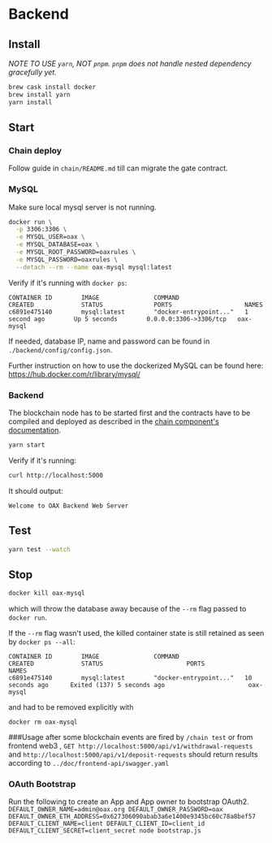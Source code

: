 # Backend

## Install
*NOTE TO USE `yarn`, NOT `pnpm`. `pnpm` does not handle nested dependency gracefully yet.*
```bash
brew cask install docker
brew install yarn
yarn install
```

## Start

### Chain deploy
Follow guide in `chain/README.md` till can migrate the gate contract.

### MySQL
Make sure local mysql server is not running.
```bash
docker run \
  -p 3306:3306 \
  -e MYSQL_USER=oax \
  -e MYSQL_DATABASE=oax \
  -e MYSQL_ROOT_PASSWORD=oaxrules \
  -e MYSQL_PASSWORD=oaxrules \
  --detach --rm --name oax-mysql mysql:latest
```

Verify if it's running with `docker ps`:

```
CONTAINER ID        IMAGE               COMMAND                  CREATED             STATUS              PORTS                    NAMES
c6891e475140        mysql:latest        "docker-entrypoint..."   1 second ago        Up 5 seconds        0.0.0.0:3306->3306/tcp   oax-mysql
```

If needed, database IP, name and password can be found in `./backend/config/config.json`.

Further instruction on how to use the dockerized MySQL can be found here:
https://hub.docker.com/r/library/mysql/

### Backend

The blockchain node has to be started first and the contracts have to be
compiled and deployed as described in the
[chain component's documentation](../chain/README.md).

```bash
yarn start
```

Verify if it's running:

```bash
curl http://localhost:5000
```

It should output:

```
Welcome to OAX Backend Web Server
```

## Test

```bash
yarn test --watch
```

## Stop

```bash
docker kill oax-mysql
```

which will throw the database away because of the `--rm` flag passed to `docker run`.

If the `--rm` flag wasn't used, the killed container state is still retained
as seen by `docker ps --all`:

```
CONTAINER ID        IMAGE               COMMAND                  CREATED             STATUS                       PORTS               NAMES
c6891e475140        mysql:latest        "docker-entrypoint..."   10 seconds ago      Exited (137) 5 seconds ago                       oax-mysql
```

and had to be removed explicitly with

```
docker rm oax-mysql
```
###Usage
after some blockchain events are fired by ```/chain test``` or from frontend web3 , 
```GET http://localhost:5000/api/v1/withdrawal-requests``` and 
```http://localhost:5000/api/v1/deposit-requests```
should return results according to ```../doc/frontend-api/swagger.yaml```

### OAuth Bootstrap
Run the following to create an App and App owner to bootstrap OAuth2.
`DEFAULT_OWNER_NAME=admin@oax.org DEFAULT_OWNER_PASSWORD=oax DEFAULT_OWNER_ETH_ADDRESS=0x627306090abab3a6e1400e9345bc60c78a8bef57  DEFAULT_CLIENT_NAME=client DEFAULT_CLIENT_ID=client_id DEFAULT_CLIENT_SECRET=client_secret node bootstrap.js`